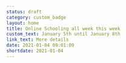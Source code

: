 ```yaml
---
status: draft
category: custom_badge
layout: home
title: Online Schooling all week this week
custom_text: January 5th until January 8th
link_text: More details
date: 2021-01-04 09:01:09
shortdate: 2021-01-04
---
```

